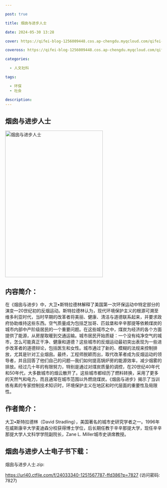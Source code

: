 ```yaml
---

post: true

title: 烟囱与进步人士

date: 2024-05-30 13:28

cover: https://qifei-blog-1256009448.cos.ap-chengdu.myqcloud.com/qifei-blog/s33302447.jpg

coveross: https://qifei-blog-1256009448.cos.ap-chengdu.myqcloud.com/qifei-blog/s33302447.jpg

categories:

  - 人文社科

tags:

  - 环保
  - 社会

description:
---
```


## 烟囱与进步人士

<img alt="烟囱与进步人士" class="aligncenter loading" data-was-processed="true" decoding="async" fetchpriority="high" height="471" src="https://qifei-blog-1256009448.cos.ap-chengdu.myqcloud.com/qifei-blog/s33302447.jpg" style="cursor: zoom-in;" width="314"/>

## 内容简介：

在《烟囱与进步》中，大卫•斯特拉德林解释了美国第一次环保运动中特定部分的演变—20世纪初的反烟运动。斯特拉德林认为，现代环境保护主义的根源可溯至维多利亚时代，当时早期的改革者将美丽、健康、清洁与道德联系起来，并要求政府协助维持这些东西。空气质量成为包括芝加哥、匹兹堡和辛辛那提等依赖煤炭的城市内部中产阶级居民的一个重要问题。在这些城市之中，煤炭为经济的各个方面提供了能源，从房屋取暖到交通运输。城市居民开始质疑：一个没有纯净空气的城市，怎么可能真正干净、健康和道德？这些城市的反烟运动最初突出表现为一些进步改革者的道德辩论，包括医生和女性。城市通过了新的、模糊的法规来控制排放，尤其是针对工业烟囱。最终，工程师脱颖而出，取代改革者成为反烟运动的领导者，并且回答了他们自己的问题—我们如何提高锅炉房的能源效率，减少烟雾的排放。经过几十年的有限努力，特别是通过对煤炭质量的调控，在20世纪40年代和50年代，大多数城市的烟云散开了。这些城市都经历了燃料转换，采用了更多的天然气和电力，而且通常在城市范围以外燃烧煤炭。《烟囱与进步》揭示了当训练有素的专家控制技术知识时，环境保护主义在地区和时代层面的重要性及局限性。

## 作者简介：

大卫•斯特拉德林（David Stradling），美国著名的城市史研究学者之一。1996年在威斯康辛大学麦迪森分校获得博士学位，后长期任教于辛辛那提大学，现任辛辛那提大学人文科学学院副院长，Zane L. Miller城市史讲席教授。

## 烟囱与进步人士电子书下载：

烟囱与进步人士.zip: 

https://url40.ctfile.com/f/24033340-1251567787-ffd386?p=7827 (访问密码: 7827)
